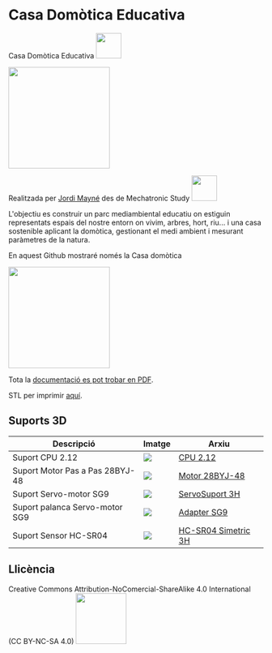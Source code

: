 # Casa Domòtica Educativa
Casa Domòtica Educativa <img src="Smart-Home/UnderConstruction.png" width="50" />

<img src="Smart-Home/IMG_20200816_234822_996.jpg" width="200" />

Realitzada per [Jordi Mayné](https://github.com/maynej) des de Mechatronic Study <img src="Smart-Home/Logo3senseFons.png" width="50" />

L'objectiu es construir un parc mediambiental educatiu on estiguin representats espais del nostre entorn on vivim, arbres, hort, riu... i una casa sostenible aplicant la domòtica, gestionant el medi ambient i mesurant paràmetres de la natura.

En aquest Github mostraré només la Casa domòtica

<img src="Smart-Home/MVIMG_20220114_194909_492.jpg" width="200" />

Tota la [documentació es pot trobar en PDF](https://github.com/maynej/Smart-Home/tree/main/Doc).

STL per imprimir [aquí](https://github.com/maynej/Smart-Home/Doc).

## Suports 3D
  
Descripció         | Imatge          | Arxiu         
------------- | ------------- | ------------- 
Suport CPU 2.12 |![](ImatgesEscornabot/CPUEscornaStemfie.png) | [CPU 2.12](STL/CPUEscornaStemfie.stl)
Suport Motor Pas a Pas 28BYJ-48 |![](ImatgesEscornabot/28BYJ-48.png) |[Motor 28BYJ-48](STL/28BYJ-48_MountingEscornabot2.stl)
Suport Servo-motor SG9 |![](ImatgesEscornabot/ServoMotor.png) | [ServoSuport 3H](STL/ServoSuport3HStemfie.stl)
Suport palanca Servo-motor SG9 |![](ImatgesEscornabot/Adapter.png) |[Adapter SG9](STL/Servo9GAdapter_Stemfie.stl)
Suport Sensor HC-SR04 |![](ImatgesEscornabot/SensorDistancia.png) | [HC-SR04 Simetric 3H](STL/SensorAsimetric3H_Stemfie.stl) 

## Llicència

Creative Commons Attribution-NoComercial-ShareAlike 4.0 International (CC BY-NC-SA 4.0)  <img src="ImatgesEscornabot/CC.png" width="100" />

